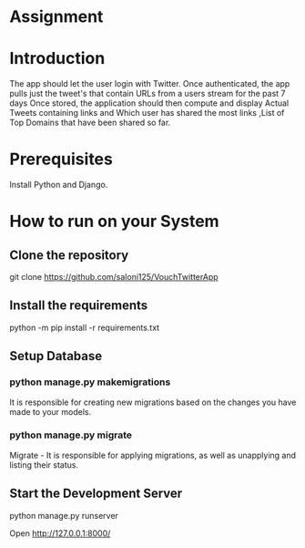 # Assignment
# Introduction
The app should let the user login with Twitter.
Once authenticated, the app pulls just the tweet's that contain URLs from a users stream for the past 7 days
Once stored, the application should then compute and display
Actual Tweets containing links and Which user has shared the most links
,List of Top Domains that have been shared so far.
# Prerequisites
Install Python and Django.
# How to run on your System
## Clone the repository
git clone https://github.com/saloni125/VouchTwitterApp
## Install the requirements
python -m pip install -r requirements.txt
## Setup Database
### python manage.py makemigrations
It is responsible for creating new migrations based on the changes you have made to your models.

### python manage.py migrate
Migrate - It is responsible for applying migrations, as well as unapplying and listing their status.
## Start the Development Server
python manage.py runserver

Open http://127.0.0.1:8000/ 
